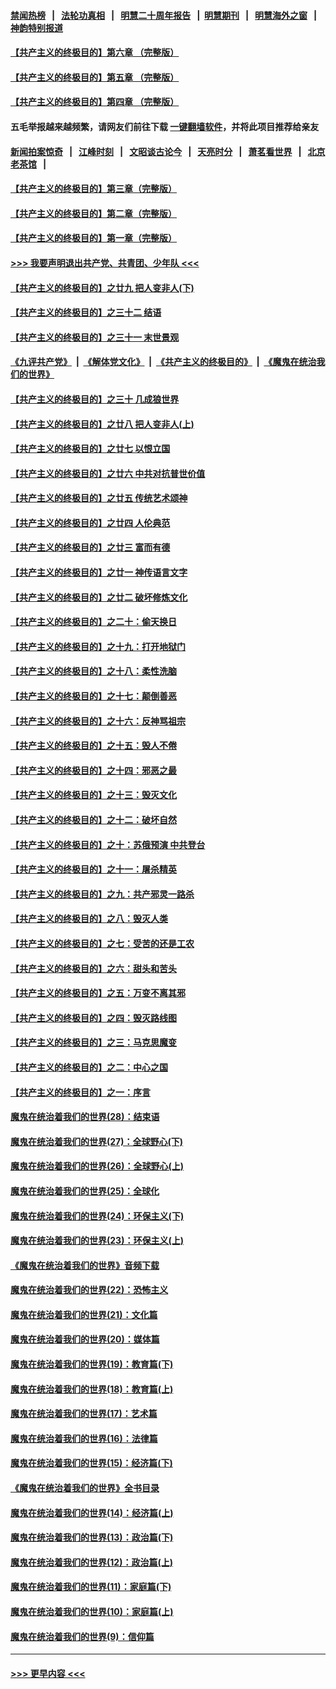 #### [禁闻热榜](热点新闻.md?=0)  &nbsp;&nbsp;|&nbsp;&nbsp; [法轮功真相](https://github.com/gfw-breaker/truth/blob/master/README.md?=0) &nbsp;&nbsp;|&nbsp;&nbsp; [明慧二十周年报告](https://github.com/gfw-breaker/mh-reports/blob/master/README.md?=0) &nbsp;&nbsp;|&nbsp;&nbsp;[明慧期刊](https://github.com/gfw-breaker/mh-qikan) &nbsp;&nbsp;|&nbsp;&nbsp; [明慧海外之窗](https://github.com/gfw-breaker/mh-news/blob/master/README.md?=0) &nbsp;&nbsp;|&nbsp;&nbsp; [神韵特别报道](https://github.com/gfw-breaker/mh-news/blob/master/shenyun.md?=0)
#### [【共产主义的终极目的】第六章 （完整版）](../pages/nsc422/n11428913.md?t=03180332) 
#### [【共产主义的终极目的】第五章 （完整版）](../pages/nsc422/n11428912.md?t=03180332) 
#### [【共产主义的终极目的】第四章 （完整版）](../pages/nsc422/n11428907.md?t=03180332) 
#### 五毛举报越来越频繁，请网友们前往下载 [一键翻墙软件](https://github.com/gfw-breaker/ssr-accounts)，并将此项目推荐给亲友
#### [新闻拍案惊奇](https://github.com/gfw-breaker/banned-news/blob/master/pages/link4.md) &nbsp;&nbsp;|&nbsp;&nbsp; [江峰时刻](https://github.com/gfw-breaker/banned-news/blob/master/pages/link4.md) &nbsp;&nbsp;|&nbsp;&nbsp; [文昭谈古论今](https://github.com/gfw-breaker/banned-news/blob/master/pages/link4.md) &nbsp;&nbsp;|&nbsp;&nbsp; [天亮时分](https://github.com/gfw-breaker/banned-news/blob/master/pages/link4.md) &nbsp;&nbsp;|&nbsp;&nbsp; [萧茗看世界](https://github.com/gfw-breaker/banned-news/blob/master/pages/link4.md) &nbsp;&nbsp;|&nbsp;&nbsp; [北京老茶馆](https://github.com/gfw-breaker/banned-news/blob/master/pages/link4.md) &nbsp;&nbsp;|&nbsp;&nbsp; 
#### [【共产主义的终极目的】第三章（完整版）](../pages/nsc422/n11428848.md?t=03180332) 
#### [【共产主义的终极目的】第二章（完整版）](../pages/nsc422/n11428831.md?t=03180332) 
#### [【共产主义的终极目的】第一章（完整版）](../pages/nsc422/n11417651.md?t=03180332) 
#### [>>> 我要声明退出共产党、共青团、少年队 <<<](https://github.com/begood0513/goodnews/blob/master/quit/letter.md) 
#### [【共产主义的终极目的】之廿九 把人变非人(下)](../pages/nsc422/n11344140.md?t=03180332) 
#### [【共产主义的终极目的】之三十二 结语](../pages/nsc422/n11360535.md?t=03180332) 
#### [【共产主义的终极目的】之三十一 末世景观](../pages/nsc422/n11351129.md?t=03180332) 
#### [《九评共产党》](https://github.com/begood0513/9ping.md/blob/master/README.md) &nbsp;|&nbsp; [《解体党文化》](../../../../jtdwh.md/blob/master/README.md)  &nbsp;|&nbsp; [《共产主义的终极目的》](../../../../gczydzjmd.md/blob/master/README.md) &nbsp;|&nbsp; [《魔鬼在统治我们的世界》](../../../../mgztzwmdsj.md/blob/master/README.md) 
#### [【共产主义的终极目的】之三十 几成狼世界](../pages/nsc422/n11348280.md?t=03180332) 
#### [【共产主义的终极目的】之廿八 把人变非人(上)](../pages/nsc422/n11340492.md?t=03180332) 
#### [【共产主义的终极目的】之廿七 以恨立国](../pages/nsc422/n11336944.md?t=03180332) 
#### [【共产主义的终极目的】之廿六 中共对抗普世价值](../pages/nsc422/n11324785.md?t=03180332) 
#### [【共产主义的终极目的】之廿五 传统艺术颂神](../pages/nsc422/n11296396.md?t=03180332) 
#### [【共产主义的终极目的】之廿四 人伦典范](../pages/nsc422/n11296397.md?t=03180332) 
#### [【共产主义的终极目的】之廿三 富而有德](../pages/nsc422/n11283598.md?t=03180332) 
#### [【共产主义的终极目的】之廿一 神传语言文字](../pages/nsc422/n11263265.md?t=03180332) 
#### [【共产主义的终极目的】之廿二 破坏修炼文化](../pages/nsc422/n11245728.md?t=03180332) 
#### [【共产主义的终极目的】之二十：偷天换日](../pages/nsc422/n11238846.md?t=03180332) 
#### [【共产主义的终极目的】之十九：打开地狱门](../pages/nsc422/n11206376.md?t=03180332) 
#### [【共产主义的终极目的】之十八：柔性洗脑](../pages/nsc422/n11199994.md?t=03180332) 
#### [【共产主义的终极目的】之十七：颠倒善恶](../pages/nsc422/n11179782.md?t=03180332) 
#### [【共产主义的终极目的】之十六：反神骂祖宗](../pages/nsc422/n11166798.md?t=03180332) 
#### [【共产主义的终极目的】之十五：毁人不倦](../pages/nsc422/n11166792.md?t=03180332) 
#### [【共产主义的终极目的】之十四：邪恶之最](../pages/nsc422/n11150249.md?t=03180332) 
#### [【共产主义的终极目的】之十三：毁灭文化](../pages/nsc422/n11135227.md?t=03180332) 
#### [【共产主义的终极目的】之十二：破坏自然](../pages/nsc422/n11135214.md?t=03180332) 
#### [【共产主义的终极目的】之十：苏俄预演 中共登台](../pages/nsc422/n11118424.md?t=03180332) 
#### [【共产主义的终极目的】之十一：屠杀精英](../pages/nsc422/n11118442.md?t=03180332) 
#### [【共产主义的终极目的】之九：共产邪灵一路杀](../pages/nsc422/n11114139.md?t=03180332) 
#### [【共产主义的终极目的】之八：毁灭人类](../pages/nsc422/n11108503.md?t=03180332) 
#### [【共产主义的终极目的】之七：受苦的还是工农](../pages/nsc422/n11101809.md?t=03180332) 
#### [【共产主义的终极目的】之六：甜头和苦头](../pages/nsc422/n11096971.md?t=03180332) 
#### [【共产主义的终极目的】之五：万变不离其邪](../pages/nsc422/n11091285.md?t=03180332) 
#### [【共产主义的终极目的】之四：毁灭路线图](../pages/nsc422/n11086284.md?t=03180332) 
#### [【共产主义的终极目的】之三：马克思魔变](../pages/nsc422/n11061941.md?t=03180332) 
#### [【共产主义的终极目的】之二：中心之国](../pages/nsc422/n11047728.md?t=03180332) 
#### [【共产主义的终极目的】之一：序言](../pages/nsc422/n11086077.md?t=03180332) 
#### [魔鬼在统治着我们的世界(28)：结束语](../pages/nsc422/n10936246.md?t=03180332) 
#### [魔鬼在统治着我们的世界(27)：全球野心(下)](../pages/nsc422/n10928319.md?t=03180332) 
#### [魔鬼在统治着我们的世界(26)：全球野心(上)](../pages/nsc422/n10900318.md?t=03180332) 
#### [魔鬼在统治着我们的世界(25)：全球化](../pages/nsc422/n10788205.md?t=03180332) 
#### [魔鬼在统治着我们的世界(24)：环保主义(下)](../pages/nsc422/n10695307.md?t=03180332) 
#### [魔鬼在统治着我们的世界(23)：环保主义(上)](../pages/nsc422/n10688613.md?t=03180332) 
#### [《魔鬼在统治着我们的世界》音频下载](../pages/nsc422/n10635553.md?t=03180332) 
#### [魔鬼在统治着我们的世界(22)：恐怖主义](../pages/nsc422/n10614727.md?t=03180332) 
#### [魔鬼在统治着我们的世界(21)：文化篇](../pages/nsc422/n10597706.md?t=03180332) 
#### [魔鬼在统治着我们的世界(20)：媒体篇](../pages/nsc422/n10586579.md?t=03180332) 
#### [魔鬼在统治着我们的世界(19)：教育篇(下)](../pages/nsc422/n10564808.md?t=03180332) 
#### [魔鬼在统治着我们的世界(18)：教育篇(上)](../pages/nsc422/n10526970.md?t=03180332) 
#### [魔鬼在统治着我们的世界(17)：艺术篇](../pages/nsc422/n10499093.md?t=03180332) 
#### [魔鬼在统治着我们的世界(16)：法律篇](../pages/nsc422/n10485969.md?t=03180332) 
#### [魔鬼在统治着我们的世界(15)：经济篇(下)](../pages/nsc422/n10469975.md?t=03180332) 
#### [《魔鬼在统治着我们的世界》全书目录](../pages/nsc422/n10464261.md?t=03180332) 
#### [魔鬼在统治着我们的世界(14)：经济篇(上)](../pages/nsc422/n10457370.md?t=03180332) 
#### [魔鬼在统治着我们的世界(13)：政治篇(下)](../pages/nsc422/n10448270.md?t=03180332) 
#### [魔鬼在统治着我们的世界(12)：政治篇(上)](../pages/nsc422/n10444576.md?t=03180332) 
#### [魔鬼在统治着我们的世界(11)：家庭篇(下)](../pages/nsc422/n10440961.md?t=03180332) 
#### [魔鬼在统治着我们的世界(10)：家庭篇(上)](../pages/nsc422/n10435448.md?t=03180332) 
#### [魔鬼在统治着我们的世界(9)：信仰篇](../pages/nsc422/n10432159.md?t=03180332) 

----
#### [ >>> 更早内容 <<< ](../indexes/nsc422-earlier.md)
